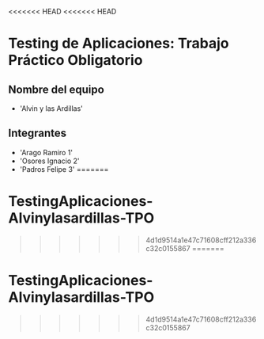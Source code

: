 <<<<<<< HEAD
<<<<<<< HEAD
# Testing de Aplicaciones: Trabajo Práctico Obligatorio

## Nombre del equipo
- 'Alvin y las Ardillas'

## Integrantes
- 'Arago Ramiro 1'
- 'Osores Ignacio 2'
- 'Padros Felipe 3'
=======
# TestingAplicaciones-Alvinylasardillas-TPO
>>>>>>> 4d1d9514a1e47c71608cff212a336c32c0155867
=======
# TestingAplicaciones-Alvinylasardillas-TPO
>>>>>>> 4d1d9514a1e47c71608cff212a336c32c0155867
